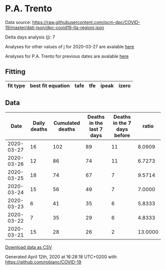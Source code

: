 # P.A. Trento

Data source: https://raw.githubusercontent.com/pcm-dpc/COVID-19/master/dati-json/dpc-covid19-ita-regioni.json

Delta days analysis (j): 7

Analyses for other values of j for 2020-03-27 are avalable [here](../README.md)

Analyses for P.A. Trento for previous dates are avalable [here](../../README.md)

## Fitting 
|fit type|best fit equation|tafe|tfe|ipeak|izero|
|-------|-----|--------|------|---|---|

## Data
|Date|Daily deaths|Cumulated deaths|Deaths in the last 7 days|Deaths in the 7 days before|ratio|
|----|----------|-----------|-------|--------------------|-----|
|2020-03-27|16|102|89|11|8.0909|
|2020-03-26|12|86|74|11|6.7273|
|2020-03-25|18|74|67|7|9.5714|
|2020-03-24|15|56|49|7|7.0000|
|2020-03-23|6|41|35|6|5.8333|
|2020-03-22|7|35|29|6|4.8333|
|2020-03-21|15|28|26|2|13.0000|

[Download data as CSV](COVID-19_p.a._trento_j7_2020-03-27.csv)

Generated April 12th, 2020 at 16:28:18 UTC+0200 with https://github.com/robianc/COVID-19
